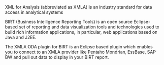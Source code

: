 XML for Analysis (abbreviated as XMLA) is an industry standard for data access in analytical systems

BIRT (Business Intelligence Reporting Tools) is an open source Eclipse-based set of reporting and data visualization tools and technologies used to build rich information applications, in particular, web applications based on Java and J2EE.

The XMLA ODA plugin for BIRT is an Eclipse based plugin which enables you to connect to an XMLA provider like Pentaho Mondrian, EssBase, SAP BW and pull out data to display in your BIRT report.